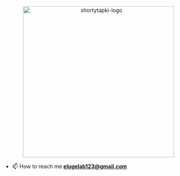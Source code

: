 <div id="header" align="center">
  <img src="https://i.ibb.co/fd9Dsxj/shortytapki-logo.jpg" alt="shortytapki-logo" border="0" width="400">
</div>

- 📫 How to reach me **elugelab123@gmail.com**


